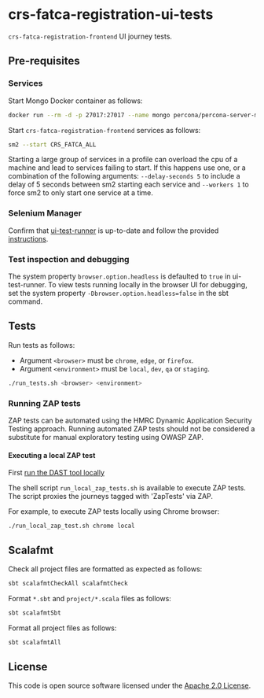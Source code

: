 # crs-fatca-registration-ui-tests
`crs-fatca-registration-frontend` UI journey tests.  

## Pre-requisites

### Services

Start Mongo Docker container as follows:

```bash
docker run --rm -d -p 27017:27017 --name mongo percona/percona-server-mongodb:5.0
```

Start `crs-fatca-registration-frontend` services as follows:

```bash
sm2 --start CRS_FATCA_ALL
```
Starting a large group of services in a profile can overload the cpu of a machine and lead to services failing to start.
If this happens use one, or a combination of the following arguments: `--delay-seconds 5` to include a delay of 5 
seconds between sm2 starting each service and `--workers 1` to force sm2 to only start one service at a time.

### Selenium Manager

Confirm that [ui-test-runner](https://github.com/hmrc/ui-test-runner) is up-to-date and follow the provided [instructions](https://github.com/hmrc/ui-test-runner/blob/main/README.md).


### Test inspection and debugging

The system property `browser.option.headless` is defaulted to `true` in ui-test-runner. To view tests running locally in the browser UI for debugging, set the system property `-Dbrowser.option.headless=false` in the sbt command.

## Tests

Run tests as follows:

* Argument `<browser>` must be `chrome`, `edge`, or `firefox`.
* Argument `<environment>` must be `local`, `dev`, `qa` or `staging`.

```bash
./run_tests.sh <browser> <environment>
```

### Running ZAP tests

ZAP tests can be automated using the HMRC Dynamic Application Security Testing approach. Running 
automated ZAP tests should not be considered a substitute for manual exploratory testing using OWASP ZAP.

#### Executing a local ZAP test

First [run the DAST tool locally](https://github.com/hmrc/dast-config-manager/blob/main/README.md#running-zap-locally)

The shell script `run_local_zap_tests.sh` is available to execute ZAP tests. The script proxies the journeys tagged 
with 'ZapTests' via ZAP.  

For example, to execute ZAP tests locally using Chrome browser:

```
./run_local_zap_test.sh chrome local
```


## Scalafmt

Check all project files are formatted as expected as follows:

```bash
sbt scalafmtCheckAll scalafmtCheck
```

Format `*.sbt` and `project/*.scala` files as follows:

```bash
sbt scalafmtSbt
```

Format all project files as follows:

```bash
sbt scalafmtAll
```

## License

This code is open source software licensed under the [Apache 2.0 License]("http://www.apache.org/licenses/LICENSE-2.0.html").
